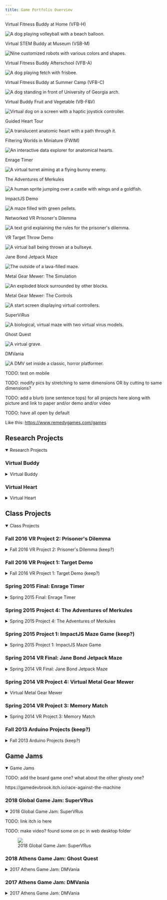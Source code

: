 ```yaml
---
title: Game Portfolio Overview
---
```


<div class="responsive-image-grid">
    <div>
        <div class="grid-item">
        <!-- header element overrides some formatting -->
            <p class="grid-header-txt">Virtual Fitness Buddy at Home (VFB-H)</p>
            <img class="grid-img" 
                src="vfbH_volleyball2_example.png"
                alt="A dog playing volleyball with a beach balloon."
                title="Virtual Fitness Buddy at Home (VFB-H)"
            >
        </div>
    </div>
    <div>
        <div class="grid-item">
            <p class="grid-header-txt">Virtual STEM Buddy at Museum (VSB-M)</p>
            <img class="grid-img" 
                src="vsb_buddies.png"
                alt="Nine customized robots with various colors and shapes."
                title="Virtual STEM Buddy at Museum (VSB-M)"
            >
        </div>
    </div>
    <div>
        <div class="grid-item">
            <p class="grid-header-txt">Virtual Fitness Buddy Afterschool (VFB-A)</p>
            <img class="grid-img"
                src="vfbH_frisbee3.png"
                alt="A dog playing fetch with frisbee."
                title="Virtual Fitness Buddy Afterschool (VFB-A)"
            >
        </div>
    </div>
    <div>
        <div class="grid-item">
            <p class="grid-header-txt">Virtual Fitness Buddy at Summer Camp (VFB-C)</p>
            <img class="grid-img"
                src="vfbC_buddy_forGrid.png"
                alt="A dog standing in front of University of Georgia arch."
                title="Virtual Fitness Buddy at Summer Camp (VFB-C)"
            >
        </div>
    </div>
    <div>
        <div class="grid-item">
            <p class="grid-header-txt">Virtual Buddy Fruit and Vegetable (VB-F&V)</p>
            <img class="grid-img"
                src="vbFV_interface_modified4.png"
                alt="Virtual dog on a screen with a haptic joystick controller."
                title="Virtual Buddy Fruit and Vegetable (VB-F&V)"
            >
        </div>
    </div>
    <div>
        <div class="grid-item">
            <p class="grid-header-txt">Guided Heart Tour</p>
            <img class="grid-img"
                src="heart_heartTranslucent-rail2.png"
                alt="A translucent anatomic heart with a path through it."
                title="Guided Heart Tour"
            >
        </div>
    </div>
    <div>
        <div class="grid-item">
            <p class="grid-header-txt">Filtering Worlds in Miniature (FWIM)</p>
            <img class="grid-img"
                src="fWIM_singleRed.png"
                alt="An interactive data explorer for anatomical hearts."
                title="Filtering Worlds in Miniature (FWIM)"
            >
        </div>
    </div>
    <div>
        <div class="grid-item">
            <p class="grid-header-txt">Enrage Timer</p>
            <img class="grid-img"
                src="enrage_turret2.png"
                alt="A virtual turret aiming at a flying bunny enemy."
                title="Enrage Timer"
            >
        </div>
    </div>
    <div>
        <div class="grid-item">
            <p class="grid-header-txt">The Adventures of Merkules</p>
            <img class="grid-img"
                src="merkules_start.png"
                alt="A human sprite jumping over a castle with wings and a goldfish."
                title="The Adventures of Merkules"
            >
        </div>
    </div>
    <div>
        <div class="grid-item">
            <p class="grid-header-txt">ImpactJS Demo</p>
            <img class="grid-img"
                src="impactjs_start.png"
                alt="A maze filled with green pellets."
                title="ImpactJS Demo"
            >
        </div>
    </div>
    <div>
        <div class="grid-item">
            <p class="grid-header-txt">Networked VR Prisoner's Dilemma</p>
            <img class="grid-img"
                src="prisonersDilemma_outcomeChart.png"
                alt="A text grid explaining the rules for the prisoner's dilemma."
                title="Networked VR Prisoner's Dilemma"
            >
        </div>
    </div>
    <div>
        <div class="grid-item">
            <p class="grid-header-txt">VR Target Throw Demo</p>
            <img class="grid-img"
                src="target_throw.png"
                alt="A virtual ball being thrown at a bullseye."
                title="VR Target Throw Demo"
            >
        </div>
    </div>
    <div>
        <div class="grid-item">
            <p class="grid-header-txt">Jane Bond Jetpack Maze</p>
            <img class="grid-img"
                src="janeBond_outside.png"
                alt="The outside of a lava-filled maze."
                title="Jane Bond Jetpack Maze"
            >
        </div>
    </div>
    <div>
        <div class="grid-item">
            <p class="grid-header-txt">Metal Gear Mewer: The Simulation</p>
            <img class="grid-img"
                src="mech_mixedReality_explode4b.png"
                alt="An exploded block surrounded by other blocks."
                title="Metal Gear Mewer: The Simulation"
            >
        </div>
    </div>
    <div>
        <div class="grid-item">
            <p class="grid-header-txt">Metal Gear Mewer: The Controls</p>
            <img class="grid-img"
                src="memMatch_mixedReality_start.png"
                alt="A start screen displaying virtual controllers."
                title="Metal Gear Mewer: The Controls"
            >
        </div>
    </div>
    <div>
        <div class="grid-item">
            <p class="grid-header-txt">SuperViRus</p>
            <img class="grid-img"
                src="supervrus_lev2-trim.png"
                alt="A biological, virtual maze with two virtual virus models."
                title="SuperViRus"
            >
        </div>
    </div>
    <div>
        <div class="grid-item">
            <p class="grid-header-txt">Ghost Quest</p>
            <img class="grid-img"
                src="ghost_boardGame.png"
                alt="A virtual grave."
                title="Ghost Quest"
            >
        </div>
    </div>
    <div>
        <div class="grid-item">
            <p class="grid-header-txt">DMVania</p>
            <img class="grid-img"
                src="dmvania_scream.png"
                alt="A DMV set inside a classic, horror platformer."
                title="DMVania"
            >
        </div>
    </div>
</div>


TODO: test on mobile

TODO: modify pics by stretching to same dimensions OR by cutting to same dimensions?

TODO: add a blurb (one sentence tops) for all projects here along with picture and link to paper and/or demo and/or video 

TODO: have all open by default

Like this: https://www.remedygames.com/games

<h2>Research Projects</h2>
<details open> <!-- Research Projects -->
    <summary>Research Projects</summary>
    <h3>Virtual Buddy</h3>
    <details> <!-- Virtual Buddy --> 
        <summary>Virtual Buddy</summary>
        <h4>Virtual Fitness Buddy at Home</h4>
        <details> <!-- VFB-H -->
        <summary>Virtual Fitness Buddy at Home</summary>
            <figure class=img-fig>
                <!-- <img src="vfbH_agility5.png">
                <img src="vfbH_barkIt_example.png"> -->
                <img src="vfbH_volleyball2_example.png"> <!-- keep this one I think -->
                <figcaption>boop</figcaption>
            </figure>
        </details> <!-- End VFB-H -->
        <h4>Virtual Fitness Buddy Afterschool</h4>
        <details> <!-- VFB-A -->
            <summary>Virtual Fitness Buddy Afterschool</summary>
            <p>TODO: slingshot testing video</p>
            <figure class=img-fig>
                <!-- <img src="vfbH_agility5.png">
                <img src="vfbH_barkIt_example.png"> -->
                <img src="vfbH_frisbee3.png"> <!-- keep this one I think -->
                <figcaption>Virtual Fitness Buddy Afterschool (VFB-A)</figcaption>
            </figure>
        </details> <!-- End VFB-A -->
        <h4>Virtual STEM Buddy at Museum</h4>
        <details> <!-- VSB-M -->
            <summary>Virtual STEM Buddy at Museum</summary>
            <figure class=img-fig>
                <img src="vsb_leverHero.png">
                <img src="vsb_slingshot.png">
                <img src="vsb_buddy_forGrid.png">
                <img src="vsb_buddies.png">
                <figcaption>Virtual STEM Buddy at Museum (VSB-M)</figcaption>
            </figure>
        </details> <!-- End VSB-M -->
        <h4>Virtual Fitness Buddy Summer Camp</h4>
        <details> <!-- VFB-C -->
            <summary>Virtual Fitness Buddy Summer Camp</summary>
            <p>TODO: get just doggo in front of arch</p>
            <figure class=img-fig>
                <img src="vfbC_buddy_forGrid.png">
                <img src="vfbC_buddy_forGrid2.png">
                <figcaption>Virtual Fitness Buddy Summer Camp (VFB-C)</figcaption>
            </figure>
        </details> <!-- End VFB-C -->
        <h4>Virtual Buddy Fruit and Vegetable Summer Camp</h4>
        <details> <!-- VB-F&V -->
            <summary>Virtual Buddy Fruit and Vegetable Summer Camp</summary>
            <p>TODO: have a proof of concept video on youtube</p>
            <figure class=img-fig>
                <!-- <img src="vbFV_interface_modified.png">
                <img src="vbFV_interface_modified2.png">
                <img src="vbFV_interface_modified3.png"> -->
                <img src="vbFV_interface_modified4.png"> <!-- keep this one I think -->
                <figcaption>Virtual Buddy Fruit and Vegetable (VB-F&V)</figcaption>
            </figure>
        </details> <!-- End VB-F&V -->
    </details> <!-- End Virtual Buddy -->
    <h3>Virtual Heart</h3>
    <details> <!-- Virtual Heart -->
        <summary>Virtual Heart</summary>
        <h4>Guided Heart Tour</h4>
        <details> <!-- Guided Heart Tour -->
            <summary>Guided Heart Tour</summary>
            <p>TODO: has video</p>
            <figure class=img-fig>
                <img src="heart_player.png">
                <img src="heart_heartTranslucent_noBG.png"> <!-- TODO: redo with a darker background or just white?? or don't use no bg? -->
                <img src="heart_heartTranslucent.png">
                <img src="heart_heartTranslucent-rail.png">
                <img src="heart_heartTranslucent-rail2.png">
                <img src="heart_rlLab.png">
                <figcaption>Guided Heart Tour (TODO: name with paper info?)</figcaption>
            </figure>
        </details> <!-- End Guided Heart Tour -->
        <h4>Filtering Worlds in Miniature</h4>
        <details> <!-- fWIM -->
            <summary>Filtering Worlds in Miniature</summary>
            <p>analysis tool</p>
            <p>TODO: has video both online and local in desktop website: 2017 3DUI Data Analytics Cat </p>
            <figure class=img-fig>
                <img src="fWIM_singleRed.png">
                <img src="fWIM_croppedDouble.png">
                <figcaption>Filtering Worlds in Miniature (fWIM) (TODO: name with poster/demo info?)</figcaption>
            </figure>
        </details> <!-- End fWIM -->
    </details> <!-- End Virtual Heart -->
</details> <!-- End Research Projects -->

<h2>Class Projects</h2>
<details open> <!-- Class Projects -->
    <summary>Class Projects</summary>
    <h3>Fall 2016 VR Project 2: Prisoner's Dilemma</h3>
    <details> <!-- VR Prisoner's Dilemma -->
        <summary>Fall 2016 VR Project 2: Prisoner's Dilemma (keep?)</summary>
        <p>TODO: modify video</p>
        <figure class=img-fig>
            <img src="prisonersDilemma_p2-phone.png">
            <figcaption>Fall 2016 VR Project 2: Prisoner's Dilemma</figcaption>
        </figure>
        <figure class=img-fig>
            <img src="prisonersDilemma_outcomeChart.png">
            <figcaption>Fall 2016 VR Project 2: Prisoner's Dilemma</figcaption>
        </figure>
    </details> <!-- End VR Prisoner's Dilemma -->
    <h3>Fall 2016 VR Project 1: Target Demo</h3>
    <details> <!-- VR Target Demo -->
        <summary>Fall 2016 VR Project 1: Target Demo (keep?)</summary>
        <p>TODO: modify video</p>
        <figure class=img-fig>
            <img src="target_throw.png">
            <figcaption>Fall 2016 VR Project 1: Target Demo</figcaption>
        </figure>
        <figure class=img-fig>
            <img src="target_throw2.png">
            <figcaption>Fall 2016 VR Project 1: Target Demo</figcaption>
        </figure>
    </details> <!-- End VR Target Demo -->
    <h3>Spring 2015 Final: Enrage Timer</h3>
    <details> <!-- Spring 2015 Final: Enrage Timer -->
        <summary>Spring 2015 Final: Enrage Timer</summary>
        <p>TODO: modify video</p>
        <figure class=img-fig>
            <img src="enrage_alert_home.png">
            <figcaption>Spring 2015 Final: Enrage Timer</figcaption>
        </figure>
    </details> <!-- End Spring 2015 Final: Enrage Timer -->
    <h3>Spring 2015 Project 4: The Adventures of Merkules</h3>
    <details> <!-- Spring 2015 Project 4: The Adventures of Merkules -->
        <summary>Spring 2015 Project 4: The Adventures of Merkules</summary>
        <p>TODO: link github here</p>
        <p>TODO: make video?</p>
        <figure class=img-fig>
            <img src="merkules_start.png">
            <figcaption>Spring 2015 Project 4: The Adventures of Merkules</figcaption>
        </figure>
    </details> <!-- Spring 2015 Project 4: End The Adventures of Merkules -->
    <h3>Spring 2015 Project 1: ImpactJS Maze Game (keep?)</h3>
    <details> <!-- Spring 2015 Project 1: ImpactJS Maze Game -->
        <summary>Spring 2015 Project 1: ImpactJS Maze Game</summary>
        <p>TODO: link github here</p>
        <p>TODO: make video?</p>
        <figure class=img-fig>
            <img src="impactjs_start.png">
            <figcaption>Spring 2015 Project 1: ImpactJS Maze Game</figcaption>
        </figure>
    </details> <!-- Spring 2015 Project 1: ImpactJS Maze Game -->
    <h3>Spring 2014 VR Final: Jane Bond Jetpack Maze</h3>
    <details> <!-- Jane Bond Jetpack Maze -->
        <summary>Spring 2014 VR Final: Jane Bond Jetpack Maze</summary>
        <p>TODO: pick and modify video</p>
        <p>TODO: see pc pictures folder for alternatives</p>
        <figure class=img-fig>
            <img src="janeBond_outside.png">
            <figcaption>Spring 2014 VR Final: Jane Bond Jetpack Maze</figcaption>
        </figure>
    </details> <!-- End Jane Bond Jetpack Maze -->
    <h3>Spring 2014 VR Project 4: Virtual Metal Gear Mewer</h3>
    <details> <!-- Virtual Metal Gear Mewer -->
        <summary>Virtual Metal Gear Mewer</summary>
        <p>TODO: has video</p>
        <p>TODO: where project repo?</p>
        <figure class=img-fig>
            <img src="mech_mixedReality_explode4b.png">
            <figcaption>Spring 2014 VR Project 4: Virtual Metal Gear Mewer</figcaption>
        </figure>
    </details> <!-- End Virtual Metal Gear Mewer -->
    <h3>Spring 2014 VR Project 3: Memory Match</h3>
    <details> <!-- Memory Match Mixed Reality Game -->
        <summary>Spring 2014 VR Project 3: Memory Match</summary>
        <p>TODO: has video</p>
        <p>TODO: where project repo?</p>
        <figure class=img-fig>
            <img src="memMatch_mixedReality_start.png">
            <figcaption>Spring 2014 VR Project 3: Memory Match</figcaption>
        </figure>
    </details> <!-- End Memory Match Mixed Reality Game -->
    <!--- <p>TODO: rube goldberg?</p> -->
    <h3>Fall 2013 Arduino Projects (keep?)</h3>
    <details> <!-- Arduino -->
        <summary>Fall 2013 Arduino Projects (keep?)</summary>
        <p>TODO: has videos</p>
        <figure class=img-fig>
            <img src="arduino_p2-drum.png">
            <figcaption>Fall 2013 Arduino Project 2: Piezo Drum</figcaption>
        </figure>
        <figure class=img-fig>
            <img src="arduino_p4-nyanMenu2.png">
            <figcaption>Fall 2013 Arduino Project 4: LCD Menu</figcaption>
        </figure>
        <figure class=img-fig>
            <img src="arduino_p5-protocar.png">
            <figcaption>Fall 2013 Arduino Project 5: Proto Car</figcaption>
        </figure>
    </details> <!-- End Arduino -->
</details> <!-- End Class Projects -->

<h2>Game Jams</h2>
<details open> <!-- Game Jams -->
    <summary>Game Jams</summary>
    <p>TODO: add the board game one? what about the other ghosty one?</p>
    <p>https://gamedevbrook.itch.io/race-against-the-machine</p>
    <h3>2018 Global Game Jam: SuperVRus</h3>
    <details open> <!-- 2018 Global Game Jam: SuperVRus -->
        <summary>2018 Global Game Jam: SuperVRus</summary>
        <p>TODO: link itch io here</p>
        <p>TODO: make video? found some on pc in web desktop folder</p>
        <figure class=img-fig>
            <img src="supervrus_lev2-trim.png">
            <figcaption>2018 Global Game Jam: SuperVRus</figcaption>
        </figure>
    </details> <!-- 2018 Global Game Jam: SuperVRuss -->
    <h3>2018 Athens Game Jam: Ghost Quest</h3>
    <details> <!-- 2018 Athens Game Jam: Ghost Quest -->
        <summary>2017 Athens Game Jam: DMVania</summary>
        <p>https://gamedevbrook.itch.io/ghost-quest</p>
        <figure class=img-fig>
            <img src="ghost_boardGame.png">
            <figcaption>2018 Athens Game Jam: Ghost Quest</figcaption>
        </figure>
    </details> <!-- 2018 Athens Game Jam: Ghost Quest -->
    <h3>2017 Athens Game Jam: DMVania</h3>
    <details> <!-- 2017 Athens Game Jam: DMVania -->
        <summary>2017 Athens Game Jam: DMVania</summary>
        <p>https://gamedevbrook.itch.io/dmvania</p>
        <p>TODO: make video? or find one</p>
        <figure class=img-fig>
            <img src="dmvania_elevator.png">
            <figcaption>2017 Athens Game Jam: DMVania</figcaption>
        </figure>
    </details> <!-- End 2017 Athens Game Jam: DMVania -->
</details> <!-- End Game Jams -->